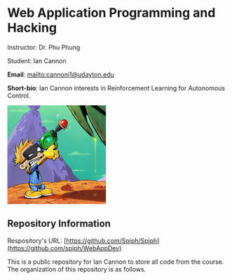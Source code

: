 # Web Application Programming and Hacking
Instructor: Dr. Phu Phung

Student: Ian Cannon

**Email**: [mailto:cannoni1@udayton.edu](cannoni1@udayton.edu)

**Short-bio**: Ian Cannon interests in Reinforcement Learning for Autonomous Control. 

![Ian's headshot](assets/headshot.jpg)

## Repository Information

Respository's URL: [https://github.com/Spiph/Spiph](https://github.com/spiph/WebAppDev)

This is a public repository for Ian Cannon to store all code from the course. The organization of this repository is as follows.



